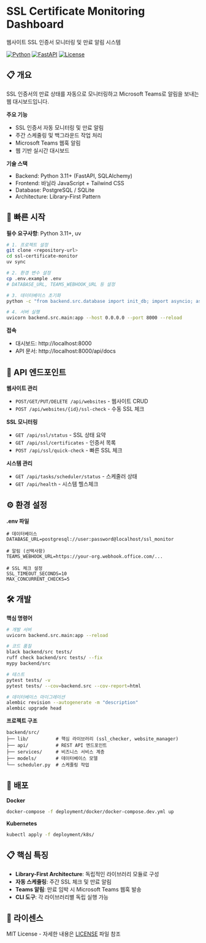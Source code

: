 # SSL Certificate Monitoring Dashboard

웹사이트 SSL 인증서 모니터링 및 만료 알림 시스템

[![Python](https://img.shields.io/badge/Python-3.11+-blue)](https://python.org)
[![FastAPI](https://img.shields.io/badge/FastAPI-0.104+-green)](https://fastapi.tiangolo.com)
[![License](https://img.shields.io/badge/License-MIT-yellow)](LICENSE)

## 📋 개요

SSL 인증서의 만료 상태를 자동으로 모니터링하고 Microsoft Teams로 알림을 보내는 웹 대시보드입니다.

**주요 기능**
- SSL 인증서 자동 모니터링 및 만료 알림
- 주간 스케줄링 및 백그라운드 작업 처리
- Microsoft Teams 웹훅 알림
- 웹 기반 실시간 대시보드

**기술 스택**
- Backend: Python 3.11+ (FastAPI, SQLAlchemy)
- Frontend: 바닐라 JavaScript + Tailwind CSS
- Database: PostgreSQL / SQLite
- Architecture: Library-First Pattern

## 🚀 빠른 시작

**필수 요구사항**: Python 3.11+, uv

```bash
# 1. 프로젝트 설정
git clone <repository-url>
cd ssl-certificate-monitor
uv sync

# 2. 환경 변수 설정
cp .env.example .env
# DATABASE_URL, TEAMS_WEBHOOK_URL 등 설정

# 3. 데이터베이스 초기화
python -c "from backend.src.database import init_db; import asyncio; asyncio.run(init_db())"

# 4. 서버 실행
uvicorn backend.src.main:app --host 0.0.0.0 --port 8000 --reload
```

**접속**
- 대시보드: http://localhost:8000
- API 문서: http://localhost:8000/api/docs

## 📖 API 엔드포인트

**웹사이트 관리**
- `POST/GET/PUT/DELETE /api/websites` - 웹사이트 CRUD
- `POST /api/websites/{id}/ssl-check` - 수동 SSL 체크

**SSL 모니터링**
- `GET /api/ssl/status` - SSL 상태 요약
- `GET /api/ssl/certificates` - 인증서 목록
- `POST /api/ssl/quick-check` - 빠른 SSL 체크

**시스템 관리**
- `GET /api/tasks/scheduler/status` - 스케줄러 상태
- `GET /api/health` - 시스템 헬스체크

## ⚙️ 환경 설정

**.env 파일**
```env
# 데이터베이스
DATABASE_URL=postgresql://user:password@localhost/ssl_monitor

# 알림 (선택사항)
TEAMS_WEBHOOK_URL=https://your-org.webhook.office.com/...

# SSL 체크 설정
SSL_TIMEOUT_SECONDS=10
MAX_CONCURRENT_CHECKS=5
```

## 🛠️ 개발

**핵심 명령어**
```bash
# 개발 서버
uvicorn backend.src.main:app --reload

# 코드 품질
black backend/src tests/
ruff check backend/src tests/ --fix
mypy backend/src

# 테스트
pytest tests/ -v
pytest tests/ --cov=backend.src --cov-report=html

# 데이터베이스 마이그레이션
alembic revision --autogenerate -m "description"
alembic upgrade head
```

**프로젝트 구조**
```
backend/src/
├── lib/          # 핵심 라이브러리 (ssl_checker, website_manager)
├── api/          # REST API 엔드포인트
├── services/     # 비즈니스 서비스 계층
├── models/       # 데이터베이스 모델
└── scheduler.py  # 스케줄링 작업
```

## 🐳 배포

**Docker**
```bash
docker-compose -f deployment/docker/docker-compose.dev.yml up
```

**Kubernetes**
```bash
kubectl apply -f deployment/k8s/
```

## 📋 핵심 특징

- **Library-First Architecture**: 독립적인 라이브러리 모듈로 구성
- **자동 스케줄링**: 주간 SSL 체크 및 만료 알림
- **Teams 알림**: 만료 임박 시 Microsoft Teams 웹훅 발송
- **CLI 도구**: 각 라이브러리별 독립 실행 가능

## 📄 라이센스

MIT License - 자세한 내용은 [LICENSE](LICENSE) 파일 참조